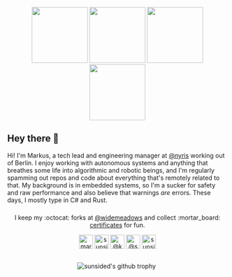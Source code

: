<p align="center">
    <a href="https://octodex.github.com/umbrellatocat/"><img src="https://github.com/sunsided/sunsided/raw/master/.readme/puddle_jumper_octodex.png" height="128px" width="128px"></a>
    <a href="https://octodex.github.com/labtocat/"><img src="https://github.com/sunsided/sunsided/raw/master/.readme/labtocat.png" height="128px" width="128px"></a>
    <a href="https://octodex.github.com/inspectocat/"><img src="https://github.com/sunsided/sunsided/raw/master/.readme/inspectocat.png" height="128px" width="128px"></a>
    <a href="https://octodex.github.com/Robotocat/"><img src="https://github.com/sunsided/sunsided/raw/master/.readme/robotocat.png" height="128px" width="128px"></a>
</p>

## Hey there :wave:

Hi! I'm Markus, a tech lead and engineering manager at [@nyris](https://github.com/nyris) working out of Berlin. I enjoy working with autonomous systems
and anything that breathes some life into algorithmic and robotic beings,
and I'm regularly spamming out repos and code about everything that's remotely
related to that. My background is in embedded systems, so I'm a sucker for safety and raw performance and also believe that warnings _are_ errors. 
These days, I mostly type in C# and Rust.

###

<p align="center">
    I keep my :octocat: forks at <a href="https://github.com/widemeadows" alt="@widemeadows">@widemeadows</a> and collect :mortar_board: <a href="https://github.com/sunsided/certification">certificates</a> for fun.
</p>

<p align="center">
    <a href="https://www.linkedin.com/in/markus-mayer/" target="blank"><img align="center" src="https://github.com/sunsided/sunsided/raw/master/.readme/icons/iconfinder_linkedin_287750.png" alt="markus-mayer on LinkedIn" height="32" width="32" /></a>
    <a href="https://stackoverflow.com/users/195651/sunside" target="blank"><img align="center" src="https://github.com/sunsided/sunsided/raw/master/.readme/icons/iconfinder_stackoverflow_7275419.png" alt="sunside on StackOverflow" height="32" width="32" /></a>
    <a href="https://twitter.com/keybrot" target="blank"><img align="center" src="https://github.com/sunsided/sunsided/raw/master/.readme/icons/iconfinder_Twitter-icon_380450.png" alt="@keybrot on Twitter" height="32" width="32" /></a>
    <a href="https://medium.com/@sunside/has-recommended" target="blank"><img align="center" src="https://github.com/sunsided/sunsided/raw/master/.readme/icons/iconfinder_Medium_1298751.png" alt="@sunside on Medium" height="32" width="32" /></a>
    <a href="https://linktr.ee/sunsided" target="blank"><img align="center" src="https://github.com/sunsided/sunsided/raw/master/.readme/icons/icons8-linktree-48.png" alt="sunsided on Linktree" height="32" width="32" /></a>
</p>

##

<p align="center">
    <img align="center" src="https://github-profile-trophy.vercel.app/?username=sunsided&row=2&no-bg=true&no-frame=true&theme=oldie)](https://github.com/ryo-ma/github-profile-trophy" alt="sunsided's github trophy" />
  
<!-- :) hey there, thanks for looking -->
<img src="https://komarev.com/ghpvc/?username=sunsided" alt="Profile view count" height="0" width="0" />
</p>
